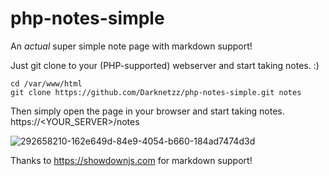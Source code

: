 # php-notes-simple
An *actual* super simple note page with markdown support!

Just git clone to your (PHP-supported) webserver and start taking notes. :)

```
cd /var/www/html
git clone https://github.com/Darknetzz/php-notes-simple.git notes
```

Then simply open the page in your browser and start taking notes.
https://<YOUR_SERVER>/notes

![292658210-162e649d-84e9-4054-b660-184ad7474d3d](https://github.com/Darknetzz/php-notes-simple/assets/42413477/26e9dde9-7334-4cc1-93f2-4a8c994902e3)


Thanks to https://showdownjs.com for markdown support!
